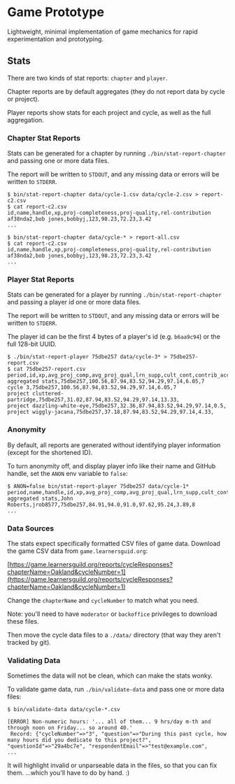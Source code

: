 # Game Prototype

Lightweight, minimal implementation of game mechanics for rapid experimentation and prototyping.

## Stats

There are two kinds of stat reports: `chapter` and `player`.

Chapter reports are by default aggregates (they do not report data by cycle or project).

Player reports show stats for each project and cycle, as well as the full aggregation.

### Chapter Stat Reports

Stats can be generated for a chapter by running `./bin/stat-report-chapter` and passing one or more data files.

The report will be written to `STDOUT`, and any missing data or errors will be written to `STDERR`.

```shell-session
$ bin/stat-report-chapter data/cycle-1.csv data/cycle-2.csv > report-c2.csv
$ cat report-c2.csv
id,name,handle,xp,proj-completeness,proj-quality,rel-contribution
af38nda2,bob jones,bobbyj,123,98.23,72.23,3.42
...

$ bin/stat-report-chapter data/cycle-* > report-all.csv
$ cat report-c2.csv
id,name,handle,xp,proj-completeness,proj-quality,rel-contribution
af38nda2,bob jones,bobbyj,123,98.23,72.23,3.42
...
```

### Player Stat Reports

Stats can be generated for a player by running `./bin/stat-report-chapter` and passing a player id one or more data files.

The report will be written to `STDOUT`, and any missing data or errors will be written to `STDERR`.

The player id can be the first 4 bytes of a player's id (e.g. `b6aa9c94`) or the full 128-bit UUID.

```shell-session
$ ./bin/stat-report-player 75dbe257 data/cycle-3* > 75dbe257-report.csv
$ cat 75dbe257-report.csv
period,id,xp,avg_proj_comp,avg_proj_qual,lrn_supp,cult_cont,contrib_accuracy,no_proj_rvws
aggregated stats,75dbe257,100.56,87.94,83.52,94.29,97.14,6.05,7
cycle 3,75dbe257,100.56,87.94,83.52,94.29,97.14,6.05,7
project cluttered-partridge,75dbe257,31.02,87.94,83.52,94.29,97.14,13.33,
project dazzling-white-eye,75dbe257,32.36,87.94,83.52,94.29,97.14,0.5,
project wiggly-jacana,75dbe257,37.18,87.94,83.52,94.29,97.14,4.33,
```

### Anonymity

By default, all reports are generated without identifying player information (except for the shortened ID).

To turn anonymity off, and display player info like their name and GitHub handle, set the `ANON` env variable to `false`:

```shell-session
$ ANON=false bin/stat-report-player 75dbe257 data/cycle-1*
period,name,handle,id,xp,avg_proj_comp,avg_proj_qual,lrn_supp,cult_cont,contrib_accuracy,no_proj_rvws
aggregated stats,John Roberts,jrob8577,75dbe257,84.91,94.0,91.0,97.62,95.24,3.89,8
...
```

### Data Sources

The stats expect specifically formatted CSV files of game data. Download the game CSV data from `game.learnersguid.org`:

[https://game.learnersguild.org/reports/cycleResponses?chapterName=Oakland&cycleNumber=1](https://game.learnersguild.org/reports/cycleResponses?chapterName=Oakland&cycleNumber=1)

Change the `chapterName` and `cycleNumber` to match what you need.

Note: you'll need to have `moderator` or `backoffice` privileges to download these files.

Then move the cycle data files to a `./data/` directory (that way they aren't tracked by git).

### Validating Data

Sometimes the data will not be clean, which can make the stats wonky.

To validate game data, run `./bin/validate-data` and pass one or more data files:

```shell-session
$ bin/validate-data data/cycle-*.csv

[ERROR] Non-numeric hours: '... all of them... 9 hrs/day m-th and through noon on Friday... so around 40.'
 Record: {"cycleNumber"=>"3", "question"=>"During this past cycle, how many hours did you dedicate to this project?", "questionId"=>"29a4bc7e", "respondentEmail"=>"test@example.com",
...
```

It will highlight invalid or unparseable data in the files, so that you can fix them. ...which you'll have to do by hand. :)
